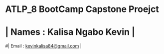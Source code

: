 # ATLP_8 BootCamp Capstone Proejct

 # | Names : Kalisa Ngabo Kevin |
#| Email : kevinkalisa84@gmail.com |
